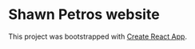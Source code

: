 # Shawn Petros website

This project was bootstrapped with [Create React App](https://github.com/facebookincubator/create-react-app).
